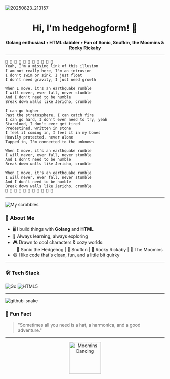 <!-- hedgehogform's GitHub Profile README -->

![20250823_213157](https://github.com/user-attachments/assets/8a34ee09-fa9f-41c8-a523-b5cc227cc75a)

<h1 align="center">Hi, I'm hedgehogform! 🦔</h1>

<p align="center">
  <b>Golang enthusiast • HTML dabbler • Fan of Sonic, Snufkin, the Moomins & Rocky Rickaby</b>
</p>

---
```
🎵 🎵 🎵 🎵 🎵 🎵 🎵 🎵 🎵 🎵 🎵
Yeah, I'm a missing link of this illusion
I am not really here, I'm an intrusion
I don't swim or sink, I just float
I don't need gravity, I just need growth

When I move, it's an earthquake rumble
I will never, ever fall, never stumble
And I don't need to be humble
Break down walls like Jericho, crumble

I can go higher
Past the stratosphere, I can catch fire
I can go hard, I don't even need to try, yeah
Starblood, I don't ever get tired
Predestined, written in stone
I feel it coming in, I feel it in my bones
Heavily protected, never alone
Tapped in, I'm connected to the unknown

When I move, it's an earthquake rumble
I will never, ever fall, never stumble
And I don't need to be humble
Break down walls like Jericho, crumble

When I move, it's an earthquake rumble
I will never, ever fall, never stumble
And I don't need to be humble
Break down walls like Jericho, crumble
🎵 🎵 🎵 🎵 🎵 🎵 🎵 🎵 🎵 🎵 🎵
```
---

![My scrobbles](https://lastfm-recently-played.vercel.app/api?user=ultimateshdform&header_style=normal_stats&footer_style=wave&maxage=60&loved=true)

### 🚀 About Me

- 🖥️ I build things with **Golang** and **HTML**
- 🌱 Always learning, always exploring
- 🎮 Drawn to cool characters & cozy worlds:  
  &nbsp;&nbsp;&nbsp;🦔 Sonic the Hedgehog | 🎩 Snufkin | 🐻 Rocky Rickaby | 🐸 The Moomins
- 😄 I like code that's clean, fun, and a little bit quirky

---

### 🛠️ Tech Stack

![Go](https://img.shields.io/badge/-Golang-00ADD8?logo=go&logoColor=white&style=flat)
![HTML5](https://img.shields.io/badge/-HTML5-E34F26?logo=html5&logoColor=white&style=flat)

---

<picture>
  <source media="(prefers-color-scheme: dark)" srcset="https://raw.githubusercontent.com/hedgehogform/hedgehogform/main/github-snake-dark.svg" />
  <source media="(prefers-color-scheme: light)" srcset="https://raw.githubusercontent.com/hedgehogform/hedgehogform/main/github-snake.svg" />
  <img alt="github-snake" src="https://raw.githubusercontent.com/hedgehogform/hedgehogform/main/github-snake.svg" />
</picture>

### 🌟 Fun Fact

> "Sometimes all you need is a hat, a harmonica, and a good adventure."

---

<p align="center">
  <img src="https://media.giphy.com/media/whatthefuckthislink/giphy.gif" width="100" alt="Moomins Dancing">
</p>
